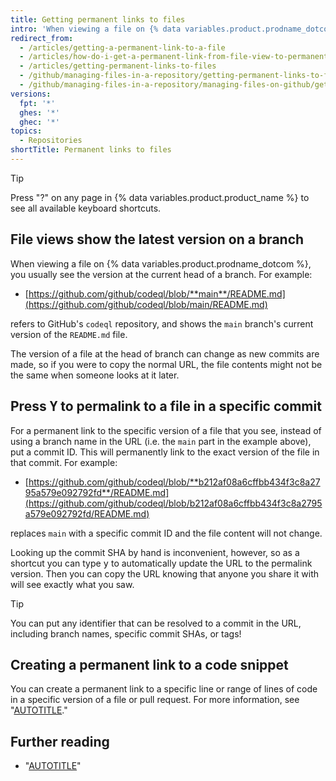 ```yaml
---
title: Getting permanent links to files
intro: 'When viewing a file on {% data variables.product.prodname_dotcom %}, you can press the "y" key to update the URL to a permalink to the exact version of the file you see.'
redirect_from:
  - /articles/getting-a-permanent-link-to-a-file
  - /articles/how-do-i-get-a-permanent-link-from-file-view-to-permanent-blob-url
  - /articles/getting-permanent-links-to-files
  - /github/managing-files-in-a-repository/getting-permanent-links-to-files
  - /github/managing-files-in-a-repository/managing-files-on-github/getting-permanent-links-to-files
versions:
  fpt: '*'
  ghes: '*'
  ghec: '*'
topics:
  - Repositories
shortTitle: Permanent links to files
---
```


> [!TIP]
> Press "?" on any page in {% data variables.product.product_name %} to see all available keyboard shortcuts.

## File views show the latest version on a branch

When viewing a file on {% data variables.product.prodname_dotcom %}, you usually see the version at the current head of a branch. For example:

* [https://github.com/github/codeql/blob/**main**/README.md](https://github.com/github/codeql/blob/main/README.md)

refers to GitHub's `codeql` repository, and shows the `main` branch's current version of the `README.md` file.

The version of a file at the head of branch can change as new commits are made, so if you were to copy the normal URL, the file contents might not be the same when someone looks at it later.

## Press <kbd>Y</kbd> to permalink to a file in a specific commit

For a permanent link to the specific version of a file that you see, instead of using a branch name in the URL (i.e. the `main` part in the example above), put a commit ID. This will permanently link to the exact version of the file in that commit. For example:

* [https://github.com/github/codeql/blob/**b212af08a6cffbb434f3c8a2795a579e092792fd**/README.md](https://github.com/github/codeql/blob/b212af08a6cffbb434f3c8a2795a579e092792fd/README.md)

replaces `main` with a specific commit ID and the file content will not change.

Looking up the commit SHA by hand is inconvenient, however, so as a shortcut you can type <kbd>y</kbd> to automatically update the URL to the permalink version. Then you can copy the URL knowing that anyone you share it with will see exactly what you saw.

> [!TIP]
> You can put any identifier that can be resolved to a commit in the URL, including branch names, specific commit SHAs, or tags!

## Creating a permanent link to a code snippet

You can create a permanent link to a specific line or range of lines of code in a specific version of a file or pull request. For more information, see "[AUTOTITLE](/get-started/writing-on-github/working-with-advanced-formatting/creating-a-permanent-link-to-a-code-snippet)."

## Further reading

* "[AUTOTITLE](/repositories/archiving-a-github-repository)"
